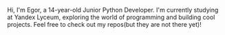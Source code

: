 Hi, I'm Egor, a 14-year-old Junior Python Developer. I'm currently studying at Yandex Lyceum, exploring the world of programming and building cool projects. Feel free to check out my repos(but they are not there yet)!



